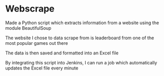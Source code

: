 # Webscrape

Made a Python script which extracts information from a website using the module BeautifulSoup

The website I chose to data scrape from is leaderboard from one of the most popular games out there

The data is then saved and formatted into an Excel file

By integrating this script into Jenkins, I can run a job which automatically updates the Excel file every minute
